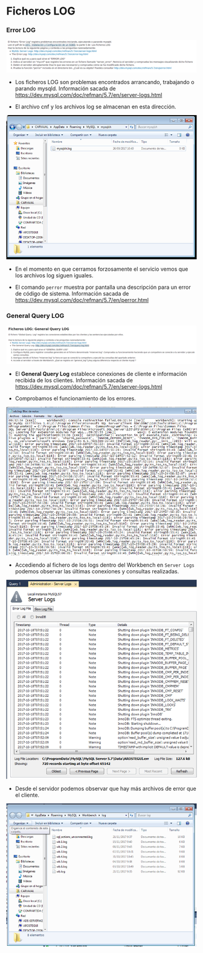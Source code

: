 # Ficheros LOG

### Error LOG

![](./img/1.png)

* Los ficheros LOG son problemas encontrados arrancando, trabajando o parando mysqld. Información sacada de https://dev.mysql.com/doc/refman/5.7/en/server-logs.html

* El archivo cnf y los archivos log se almacenan en esta dirección.

![](./img/2.png)

* En el momento en que cerramos forzosamente el servicio vemos que los archivos log siguen iguales.

* El comando `perror` muestra por pantalla una descripción para un error de código de sistema. Información sacada de https://dev.mysql.com/doc/refman/5.7/en/perror.html

### General Query LOG

![](./img/3.png)

* El **General Query Log** establece conexiones de cliente e información recibida de los clientes. Información sacada de https://dev.mysql.com/doc/refman/5.7/en/server-logs.html

* Comprobamos el funcionamiento de los errores.

![](./img/4.png)

* Accediendo al fichero de los logs dentro del Workbench en `Server Logs` podemos observar las últimas conexiones y consultas realizadas.

![](./img/5.png)

* Desde el servidor podemos observar que hay más archivos de error que el cliente.

![](./img/6.png)
